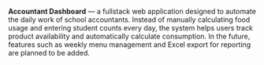 **Accountant Dashboard** — a fullstack web application designed to automate the daily work of school accountants. Instead of manually calculating food usage and entering student counts every day, the system helps users track product availability and automatically calculate consumption. In the future, features such as weekly menu management and Excel export for reporting are planned to be added.